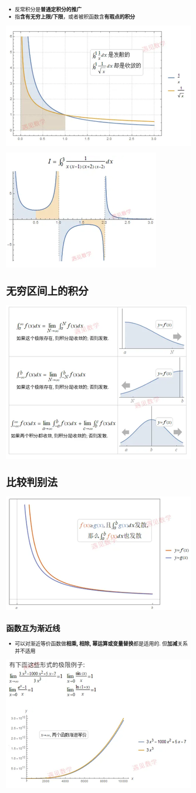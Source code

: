 - 反常积分是**普通定积分的推广**
- 指**含有无穷上限/下限**，或者被积函数含**有瑕点的积分**

![](../../photo/Pasted%20image%2020240402092710.png)

![](../../photo/Pasted%20image%2020240402092729.png)


# 无穷区间上的积分
![](../../photo/Pasted%20image%2020240402092834.png)
# 比较判别法
![](../../photo/Pasted%20image%2020240402092951.png)

## 函数互为渐近线
- 可以对渐近等价函数做**相乘, 相除, 幂运算或变量替换**都是适用的. 但**加减**关系并不适用

![](../../photo/Pasted%20image%2020240402093844.png)


